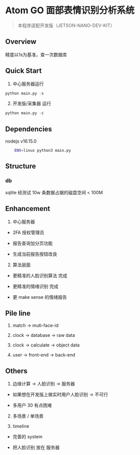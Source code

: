 # Atom GO 面部表情识别分析系统

> 本程序适配开发版（JETSON-NANO-DEV-KIT）

## Overview

精度以1s为基准，查一次数据库

## Quick Start

1. 中心服务器运行 
```python
python main.py -s
```

2. 开发版/采集器 运行
```python
python main.py -c
```
## Dependencies

nodejs v16.15.0

```bash
    ENV=linux python3 main.py
```


## Structure

### db

sqlite 经测试 10w 条数据占据的磁盘空间 < 100M

## Enhancement

1. 中心服务器

- 2FA 授权管理员

- 报告查询加分页功能

- 生成当前报告按钮改良


2. 算法层面

- 更精准的人脸识别算法 完成

- 更精准的情绪识别 完成

- 更 make sense 的情绪报告

## Pile line

1. match -> muti-face-id

2. clock -> database -> raw data

3. clock -> calculate -> object data

4. user -> front-end -> back-end


## Others

1. 边缘计算 -> 人脸识别 -> 服务器

- 如果想在开发版上做实时用户人脸识别 -> 不可行

- 多用户 30 有点困难

2. 多场景 / 单场景

3. timeline

- 完善的 system

- 把人脸识别 放在 服务器


